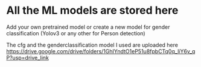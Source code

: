 # All the ML models are stored here



Add your own pretrained model or create a new model for gender classification (Yolov3 or any other for Person detection)


The cfg and the genderclassification model I used are uploaded here https://drive.google.com/drive/folders/1GhIYndtO1eP51u8fpbCTq0q_IiY6v_qP?usp=drive_link
